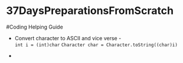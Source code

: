# 37DaysPreparationsFromScratch

#Coding Helping Guide
* Convert character to ASCII and vice verse -   
`int i = (int)char`
`Character char = Character.toString((char)i)`

*
